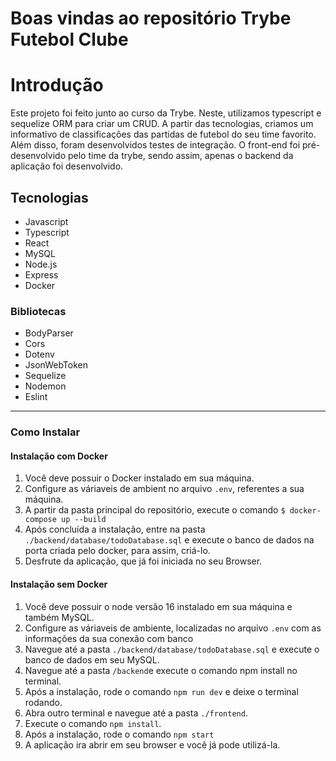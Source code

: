 # Boas vindas ao repositório Trybe Futebol Clube



Introdução
=============
Este projeto foi feito junto ao curso da Trybe. Neste, utilizamos typescript e sequelize ORM para criar um CRUD. A partir das tecnologias, criamos um informativo de classificações das partidas de futebol do seu time favorito. Além disso, foram desenvolvidos testes de integração. O front-end foi pré-desenvolvido pelo time da trybe, sendo assim, apenas o backend da aplicação foi desenvolvido.

Tecnologias
-------------
- Javascript
- Typescript
- React
- MySQL
- Node.js
- Express
- Docker


### Bibliotecas

- BodyParser
- Cors
- Dotenv
- JsonWebToken
- Sequelize
- Nodemon
- Eslint
----

### Como Instalar

#### Instalação com Docker
1. Você deve possuir o Docker instalado em sua máquina.
2. Configure as váriaveis de ambient no arquivo `.env`, referentes a sua máquina.
3. A partir da pasta principal do repositório, execute o comando `$ docker-compose up --build`
4. Após concluída a instalação, entre na pasta `./backend/database/todoDatabase.sql` e execute o banco de dados na porta criada pelo docker, para assim, criá-lo.
5. Desfrute da aplicação, que já foi iniciada no seu Browser.

#### Instalação sem Docker

1. Você deve possuir o node versão 16 instalado em sua máquina e também MySQL.
2. Configure as váriaveis de ambiente, localizadas no arquivo `.env` com as informações da sua conexão com banco
3. Navegue até a pasta `./backend/database/todoDatabase.sql` e execute o banco de dados em seu MySQL.
4. Navegue até a pasta `/backend`e execute o comando npm install no terminal.
5. Após a instalação, rode o comando `npm run dev` e deixe o terminal rodando.
6. Abra outro terminal e navegue até a pasta `./frontend`.
7. Execute o comando `npm install`.
8. Após a instalação, rode o comando `npm start`
9. A aplicação ira abrir em seu browser e você já pode utilizá-la.
